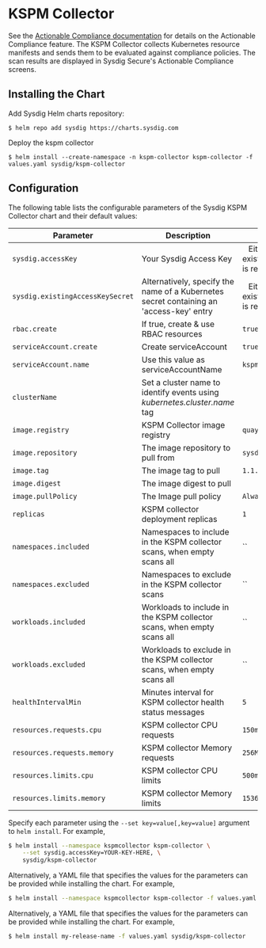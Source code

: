 # KSPM Collector

See the [Actionable Compliance documentation](https://docs.sysdig.com/en/docs/sysdig-secure/posture/compliance/actionable-compliance/) for details on the Actionable Compliance feature. The
KSPM Collector collects Kubernetes resource manifests and sends them to be evaluated against compliance policies.
The scan results are displayed in Sysdig Secure's Actionable Compliance screens.

## Installing the Chart

Add Sysdig Helm charts repository:

```
$ helm repo add sysdig https://charts.sysdig.com
```

Deploy the kspm collector

```
$ helm install --create-namespace -n kspm-collector kspm-collector -f values.yaml sysdig/kspm-collector
```

## Configuration

The following table lists the configurable parameters of the Sysdig KSPM Collector chart and their default values:

| Parameter                            | Description                                                                                                            | Default                           |
| ------------------------------------ | ---------------------------------------------------------------------------------------------------------------------- | --------------------------------- |
| `sysdig.accessKey`                                                   | Your Sysdig Access Key                                                                   | ` ` Either accessKey or existingAccessKeySecret is required                    |
| `sysdig.existingAccessKeySecret`                                     | Alternatively, specify the name of a Kubernetes secret containing an 'access-key' entry  | ` ` Either accessKey or existingAccessKeySecret is required                    |
| `rbac.create`                                                        | If true, create & use RBAC resources                                                     | `true`                                                                         |
| `serviceAccount.create`                                              | Create serviceAccount                                                                    | `true`                                                                         |
| `serviceAccount.name`                                                | Use this value as serviceAccountName                                                     | `kspm-collector`                                                               |
| `clusterName`                                                        | Set a cluster name to identify events using *kubernetes.cluster.name* tag                | ` `                                                                            |
| `image.registry`                                                     | KSPM Collector image registry                                                            | `quay.io`                                                                      |
| `image.repository`                                                   | The image repository to pull from                                                        | `sysdig/kspm-collector`                                                        |
| `image.tag`                                                          | The image tag to pull                                                                    | `1.1.1`                                                                        |
| `image.digest`                                                       | The image digest to pull                                                                 | ` `                                                                            |
| `image.pullPolicy`                                                   | The Image pull policy                                                                    | `Always`                                                                       |
| `replicas`                                    | KSPM collector deployment replicas                                                       | `1`                                                                            |
| `namespaces.included`                         | Namespaces to include in the KSPM collector scans, when empty scans all                  | ``                                                                             |
| `namespaces.excluded`                         | Namespaces to exclude in the KSPM collector scans                                        | ``                                                                             |
| `workloads.included`                          | Workloads to include in the KSPM collector scans, when empty scans all                   | ``                                                                             |
| `workloads.excluded`                          | Workloads to exclude in the KSPM collector scans, when empty scans all                   | ``                                                                             |
| `healthIntervalMin`                           | Minutes interval for KSPM collector health status messages                               | `5`                                                                            |
| `resources.requests.cpu`                               | KSPM collector CPU requests                                                     | `150m`                                                                        |
| `resources.requests.memory`                            | KSPM collector Memory requests                                                  | `256Mi`                                                                        |
| `resources.limits.cpu`                                 | KSPM collector CPU limits                                                       | `500m`                                                                         |
| `resources.limits.memory`                              | KSPM collector Memory limits                                                    | `1536Mi`                                                                        |

Specify each parameter using the `--set key=value[,key=value]` argument to `helm install`. For example,

```bash
$ helm install --namespace kspmcollector kspm-collector \
    --set sysdig.accessKey=YOUR-KEY-HERE, \
    sysdig/kspm-collector
```

Alternatively, a YAML file that specifies the values for the parameters can be provided while installing the chart. For
example,

```bash
$ helm install --namespace kspmcollector kspm-collector -f values.yaml sysdig/kspm-collector
```

Alternatively, a YAML file that specifies the values for the parameters can be provided while installing the chart. For example,

```bash
$ helm install my-release-name -f values.yaml sysdig/kspm-collector
```
